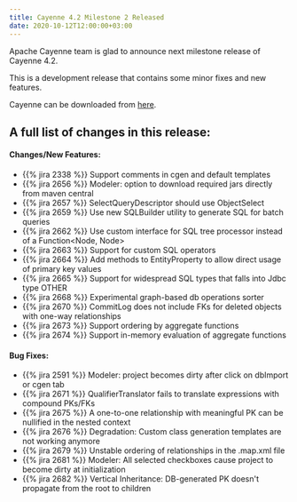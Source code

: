 ```yaml
---
title: Cayenne 4.2 Milestone 2 Released
date: 2020-10-12T12:00:00+03:00
--- 
```


Apache Cayenne team is glad to announce next milestone release of Cayenne 4.2. 

This is a development release that contains some minor fixes and new features. 

Cayenne can be downloaded from [here](/download.html).

<div class="pb-3"><!-- gap 3rem --></div>
<h2 class="text-center">A full list of changes in this release:</h2>
<div class="pb-2"><!-- gap 2rem --></div>


#### Changes/New Features:

- {{% jira 2338 %}} Support comments in cgen and default templates
- {{% jira 2656 %}} Modeler: option to download required jars directly from maven central
- {{% jira 2657 %}} SelectQueryDescriptor should use ObjectSelect
- {{% jira 2659 %}} Use new SQLBuilder utility to generate SQL for batch queries
- {{% jira 2662 %}} Use custom interface for SQL tree processor instead of a Function<Node, Node>
- {{% jira 2663 %}} Support for custom SQL operators
- {{% jira 2664 %}} Add methods to EntityProperty to allow direct usage of primary key values
- {{% jira 2665 %}} Support for widespread SQL types that falls into Jdbc type OTHER
- {{% jira 2668 %}} Experimental graph-based db operations sorter
- {{% jira 2670 %}} CommitLog does not include FKs for deleted objects with one-way relationships
- {{% jira 2673 %}} Support ordering by aggregate functions
- {{% jira 2674 %}} Support in-memory evaluation of aggregate functions

<div class="pb-2"><!-- gap 2rem --></div>

#### Bug Fixes:

- {{% jira 2591 %}} Modeler: project becomes dirty after click on dbImport or cgen tab
- {{% jira 2671 %}} QualifierTranslator fails to translate expressions with compound PKs/FKs
- {{% jira 2675 %}} A one-to-one relationship with meaningful PK can be nullified in the nested context
- {{% jira 2676 %}} Degradation: Custom class generation templates are not working anymore
- {{% jira 2679 %}} Unstable ordering of relationships in the .map.xml file
- {{% jira 2681 %}} Modeler: All selected checkboxes cause project to become dirty at initialization
- {{% jira 2682 %}} Vertical Inheritance: DB-generated PK doesn't propagate from the root to children

